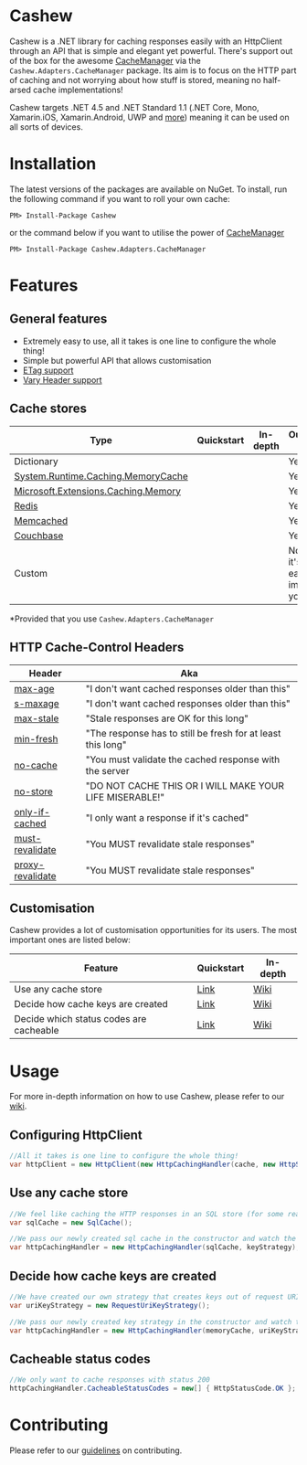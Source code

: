# Cashew
Cashew is a .NET library for caching responses easily with an HttpClient through an API that is simple and elegant yet powerful.
There's support out of the box for the awesome [CacheManager](https://github.com/MichaCo/CacheManager) via the `Cashew.Adapters.CacheManager` package. Its aim is to focus on the HTTP part of caching and not worrying about how stuff is stored, meaning no half-arsed cache implementations!

Cashew targets .NET 4.5 and .NET Standard 1.1 (.NET Core, Mono, Xamarin.iOS, Xamarin.Android, UWP and [more](https://github.com/dotnet/standard/blob/master/docs/versions.md)) meaning it can be used on all sorts of devices.

# Installation
The latest versions of the packages are available on NuGet. To install, run the following command if you want to roll your own cache:
```
PM> Install-Package Cashew
```
or the command below if you want to utilise the power of [CacheManager](https://github.com/MichaCo/CacheManager)
```
PM> Install-Package Cashew.Adapters.CacheManager
```

# Features


## General features
- Extremely easy to use, all it takes is one line to configure the whole thing!
- Simple but powerful API that allows customisation
- [ETag support](https://en.wikipedia.org/wiki/HTTP_ETag)
- [Vary Header support](https://developer.mozilla.org/en-US/docs/Web/HTTP/Headers/Vary)

## Cache stores

|Type|Quickstart|In-depth|Out of the box?|
| ------------- | ------------- | ------------- |------------- |
|Dictionary|  |  |Yes*|
|[System.Runtime.Caching.MemoryCache](https://msdn.microsoft.com/en-us/library/system.runtime.caching.memorycache(v=vs.110).aspx) |  | |Yes*|
|[Microsoft.Extensions.Caching.Memory](https://github.com/aspnet/Caching/tree/dev/src/Microsoft.Extensions.Caching.Memory)|||Yes*|
| [Redis](https://www.nuget.org/packages/CacheManager.StackExchange.Redis) |  |  |Yes*|
| [Memcached](https://www.nuget.org/packages/CacheManager.Memcached) |  |  |Yes*|
| [Couchbase](https://www.nuget.org/packages/CacheManager.Couchbase) |  |  |Yes*|
| Custom | | |No, but it's super easy to implement your own.| 

*Provided that you use `Cashew.Adapters.CacheManager`

## HTTP Cache-Control Headers
|Header|Aka|
| ------------- | ------------- |
|[max-age](https://tools.ietf.org/html/rfc7234)|"I don't want cached responses older than this"|
|[s-maxage](https://tools.ietf.org/html/rfc7234)|"I don't want cached responses older than this"| 
|[max-stale](https://tools.ietf.org/html/rfc7234)|"Stale responses are OK for this long"| 
|[min-fresh](https://tools.ietf.org/html/rfc7234)|"The response has to still be fresh for at least this long"| 
|[no-cache](https://tools.ietf.org/html/rfc7234)|"You must validate the cached response with the server| 
|[no-store](https://tools.ietf.org/html/rfc7234)|"DO NOT CACHE THIS OR I WILL MAKE YOUR LIFE MISERABLE!"| 
|[only-if-cached](https://tools.ietf.org/html/rfc7234)|"I only want a response if it's cached"| 
|[must-revalidate](https://tools.ietf.org/html/rfc7234)|"You MUST revalidate stale responses"| 
|[proxy-revalidate](https://tools.ietf.org/html/rfc7234)|"You MUST revalidate stale responses"| 

## Customisation
Cashew provides a lot of customisation opportunities for its users. The most important ones are listed below:

|Feature|Quickstart|In-depth|
| ------------- | ------------- | ------------- |
| Use any cache store | [Link](#use-any-cache-store) | [Wiki](https://github.com/joakimskoog/Cashew/wiki) |
| Decide how cache keys are created | [Link](#decide-how-cache-keys-are-created) | [Wiki](https://github.com/joakimskoog/Cashew/wiki) |
| Decide which status codes are cacheable | [Link](#cacheable-status-codes) | [Wiki](https://github.com/joakimskoog/Cashew/wiki) |

# Usage
For more in-depth information on how to use Cashew, please refer to our [wiki](https://github.com/joakimskoog/Cashew/wiki).

## Configuring HttpClient
```csharp
//All it takes is one line to configure the whole thing!
var httpClient = new HttpClient(new HttpCachingHandler(cache, new HttpStandardKeyStrategy(cache)));
```


## Use any cache store
```csharp
//We feel like caching the HTTP responses in an SQL store (for some reason) and have therefore created our own SqlCache
var sqlCache = new SqlCache();

//We pass our newly created sql cache in the constructor and watch the magic happen
var httpCachingHandler = new HttpCachingHandler(sqlCache, keyStrategy);
```

## Decide how cache keys are created
```csharp
//We have created our own strategy that creates keys out of request URI:s
var uriKeyStrategy = new RequestUriKeyStrategy();

//We pass our newly created key strategy in the constructor and watch the magic happen!
var httpCachingHandler = new HttpCachingHandler(memoryCache, uriKeyStrategy);
```

## Cacheable status codes
```csharp
//We only want to cache responses with status 200
httpCachingHandler.CacheableStatusCodes = new[] { HttpStatusCode.OK };
```

# Contributing
Please refer to our [guidelines](https://github.com/joakimskoog/Cashew/wiki/Contributing) on contributing.
